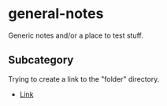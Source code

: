 # general-notes
Generic notes and/or a place to test stuff.

## Subcategory

Trying to create a link to the "folder" directory.

* [Link](/folder/)
